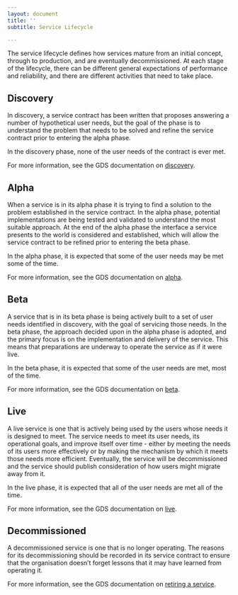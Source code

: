 ```yaml
---
layout: document
title: ''
subtitle: Service Lifecycle

---
```

The service lifecycle defines how services mature from an initial concept, through to production, and are eventually decommissioned. At each stage of the lifecycle, there can be different general expectations of performance and reliability, and there are different activities that need to take place.

## Discovery

In discovery, a service contract has been written that proposes answering a number of hypothetical user needs, but the goal of the phase is to understand the problem that needs to be solved and refine the service contract prior to entering the alpha phase.

In the discovery phase, none of the user needs of the contract is ever met.

For more information, see the GDS documentation on [discovery](https://www.gov.uk/service-manual/agile-delivery/how-the-discovery-phase-works).

## Alpha

When a service is in its alpha phase it is trying to find a solution to the problem established in the service contract. In the alpha phase, potential implementations are being tested and validated to understand the most suitable approach. At the end of the alpha phase the interface a service presents to the world is considered and established, which will allow the service contract to be refined prior to entering the beta phase.

In the alpha phase, it is expected that some of the user needs may be met some of the time.

For more information, see the GDS documentation on [alpha](https://www.gov.uk/service-manual/agile-delivery/how-the-alpha-phase-works).

## Beta

A service that is in its beta phase is being actively built to a set of user needs identified in discovery, with the goal of servicing those needs. In the beta phase, the approach decided upon in the alpha phase is adopted, and the primary focus is on the implementation and delivery of the service. This means that preparations are underway to operate the service as if it were live.

In the beta phase, it is expected that some of the user needs are met, most of the time.

For more information, see the GDS documentation on [beta](https://www.gov.uk/service-manual/agile-delivery/how-the-beta-phase-works).

## Live

A live service is one that is actively being used by the users whose needs it is designed to meet. The service needs to meet its user needs, its operational goals, and improve itself over time - either by meeting the needs of its users more effectively or by making the mechanism by which it meets those needs more efficient. Eventually, the service will be decommissioned and the service should publish consideration of how users might migrate away from it.

In the live phase, it is expected that all of the user needs are met all of the time.

For more information, see the GDS documentation on [live](https://www.gov.uk/service-manual/agile-delivery/how-the-live-phase-works).

## Decommissioned

A decommissioned service is one that is no longer operating. The reasons for its decommissioning should be recorded in its service contract to ensure that the organisation doesn’t forget lessons that it may have learned from operating it.

For more information, see the GDS documentation on [retiring a service](https://www.gov.uk/service-manual/agile-delivery/retiring-your-service).